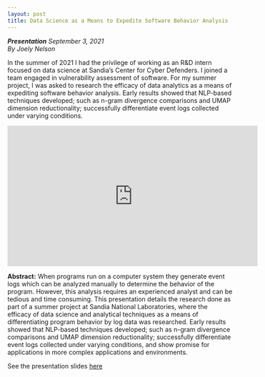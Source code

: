 ```yaml
---
layout: post
title: Data Science as a Means to Expedite Software Behavior Analysis
---
```

***Presentation*** *September 3, 2021*
<br>
*By Joely Nelson*

In the summer of 2021 I had the privilege of working as an R&D intern focused on data science at Sandia’s Center for Cyber Defenders. I joined a team engaged in vulnerability assessment of software. For my summer project, I was asked to research the efficacy of data analytics as a means of expediting software behavior analysis. Early results showed that NLP-based techniques developed; such as n-gram divergence comparisons and UMAP dimension reductionality; successfully differentiate event logs collected under varying conditions.

<iframe width="560" height="315" src="https://www.youtube.com/embed/hfvk32F9R-k" title="YouTube video player" frameborder="0" allow="accelerometer; autoplay; clipboard-write; encrypted-media; gyroscope; picture-in-picture" allowfullscreen></iframe>

<!-- more -->
**Abstract:** When programs run on a computer system they generate event logs which can be analyzed manually to determine the behavior of the program. However, this analysis requires an experienced analyst and can be tedious and time consuming. This presentation details the research done as part of a summer project at Sandia National Laboratories, where the efficacy of data science and analytical techniques as a means of differentiating program behavior by log data was researched. Early results showed that NLP-based techniques developed; such as n-gram divergence comparisons and UMAP dimension reductionality; successfully differentiate event logs collected under varying conditions, and show promise for applications in more complex applications and environments.

See the presentation slides <a href="{{ site.baseurl }}/documents/Data Science as a Means to Expedite Software Behavior Analysis.pdf" target="_blank">here</a>


